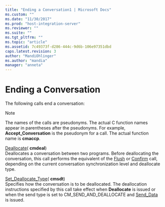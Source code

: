 ```yaml
---
title: "Ending a Conversation1 | Microsoft Docs"
ms.custom: ""
ms.date: "11/30/2017"
ms.prod: "host-integration-server"
ms.reviewer: ""
ms.suite: ""
ms.tgt_pltfrm: ""
ms.topic: "article"
ms.assetid: 7c49373f-d286-444c-9d6b-106e97351dbd
caps.latest.revision: 3
author: "MandiOhlinger"
ms.author: "mandia"
manager: "anneta"
---
```

# Ending a Conversation
The following calls end a conversation:  
  
> [!NOTE]
>  The names of the calls are pseudonyms. The actual C function names appear in parentheses after the pseudonyms. For example, **Accept_Conversation** is the pseudonym for a call. The actual function name is **cmaccp**.  
  
 [Deallocate](./deallocate-cpi-c-1.md)( **cmdeal**)  
 Deallocates a conversation between two programs. Before deallocating the conversation, this call performs the equivalent of the [Flush](./flush-cpi-c-2.md) or [Confirm](./confirm-cpi-c-2.md) call, depending on the current conversation synchronization level and deallocate type.  
  
 [Set_Deallocate_Type](./set-deallocate-type-cpi-c-1.md)( **cmsdt**)  
 Specifies how the conversation is to be deallocated. The deallocation instructions specified by this call take effect when **Deallocate** is issued or when the send type is set to CM_SEND_AND_DEALLOCATE and [Send_Data](./send-data-cpi-c-2.md) is issued.